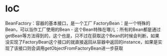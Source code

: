 # IoC
BeanFactory：容器的基本接口，是一个工厂
FactoryBean：是一个特殊的Bean，可以当作工厂使用的Bean
	- 这个Bean特殊在哪儿：所有的Bean都是通过getBean等方法得到的，这个也是，只不过在获取这个Bean的时候会判断，如果没实现了FactoryBean这个接口的就直接返回从容器中返回的instance，如果是实现了该接口则会调用getObjectFromFactoryBean进一步获取
	
